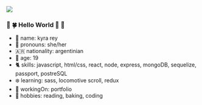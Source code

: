 
<!--
**kyrarey/kyrarey** is a ✨ _special_ ✨ repository because its `README.md` (this file) appears on your GitHub profile.

### Hi there 👋

Here are some ideas to get you started:

- 🔭 I’m currently working on ...
- 🌱 I’m currently learning ...
- 👯 I’m looking to collaborate on ...
- 🤔 I’m looking for help with ...
- 💬 Ask me about ...
- 📫 How to reach me: ...
- 😄 Pronouns: ...
- ⚡ Fun fact: ...
-->

![](https://c.tenor.com/4qaiBIQUBMsAAAAC/yoshi-run.gif)
### 🌱 :four_leaf_clover: Hello World 🦜 🍐
- :cherry_blossom: name: kyra rey
- :bouquet: pronouns: she/her
- 🇦🇷 nationality: argentinian
- :sunflower: age: 19
- :cat2: skills: javascript, html/css, react, node, express, mongoDB, sequelize, passport, postreSQL
- :snowflake: learning: sass, locomotive scroll, redux
- 🔭 workingOn: portfolio
- :ocean: hobbies: reading, baking, coding
